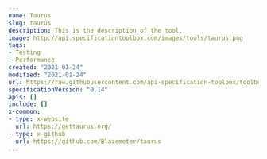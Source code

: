 ```yaml
---
name: Taurus
slug: taurus
description: This is the description of the tool.
image: http://api.specificationtoolbox.com/images/tools/taurus.png
tags:
- Testing
- Performance
created: "2021-01-24"
modified: "2021-01-24"
url: https://raw.githubusercontent.com/api-specification-toolbox/toolbox/main/_tools/taurus.md
specificationVersion: "0.14"
apis: []
include: []
x-common:
- type: x-website
  url: https://gettaurus.org/
- type: x-github
  url: https://github.com/Blazemeter/taurus
...
```

